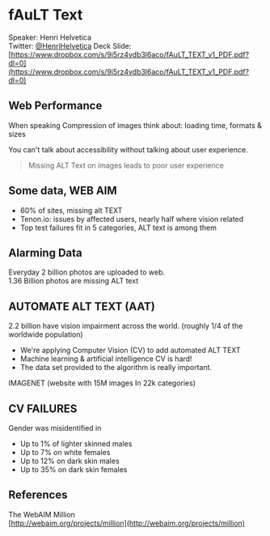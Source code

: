 # fAuLT Text
Speaker: Henri Helvetica  
Twitter: [@HenriHelvetica](https://twitter.com/HenriHelvetica)
Deck Slide: [https://www.dropbox.com/s/9i5rz4vdb3l6aco/fAuLT_TEXT_v1_PDF.pdf?dl=0](https://www.dropbox.com/s/9i5rz4vdb3l6aco/fAuLT_TEXT_v1_PDF.pdf?dl=0)

## Web Performance
When speaking Compression of images think about: loading time, formats & sizes

You can't talk about accessibility without talking about user experience.

> Missing ALT Text on images leads to poor user experience

## Some data, WEB AIM
- 60% of sites, missing alt TEXT
- Tenon.io: issues by affected users, nearly half where vision related
- Top test failures fit in 5 categories, ALT text is among them

## Alarming Data
Everyday 2 billion photos are uploaded to web.  
1.36 Billion photos are missing ALT text


## AUTOMATE ALT TEXT (AAT)
2.2 billion have vision impairment across the world. (roughly 1/4 of the worldwide population)

- We're applying Computer Vision (CV) to add automated ALT TEXT
- Machine learning & artificial intelligence
CV is hard!
- The data set provided to the algorithm is really important. 

IMAGENET (website with 15M images In 22k categories)

## CV FAILURES
Gender was misidentified in
- Up to 1% of lighter skinned males
- Up to 7% on white females
- Up to 12% on dark skin males
- Up to 35% on dark skin females

## References
The WebAIM Million  
[http://webaim.org/projects/million](http://webaim.org/projects/million)